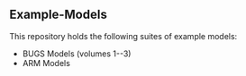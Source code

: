 ## Example-Models

This repository holds the following suites of example models:
- BUGS Models (volumes 1--3)
- ARM Models
